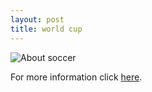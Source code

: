 ```yaml
---
layout: post
title: world cup
---
```


![About soccer]( /images/worldcup.jpg)



For more information click [here](https://www.fifa.com/worldcup/).
